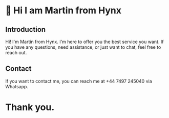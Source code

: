 # 👋 Hi I am Martin from Hynx

## Introduction

Hi! I'm Martin from Hynx. I'm here to offer you the best service you want. If you have any questions, need assistance, or just want to chat, feel free to reach out.

## Contact

If you want to contact me, you can reach me at +44 7497 245040 via Whatsapp.

# Thank you.

<!---
MartinSurgenor/MartinSurgenor is a ✨ special ✨ repository because its `README.md` (this file) appears on your GitHub profile.
You can click the Preview link to take a look at your changes.
--->
